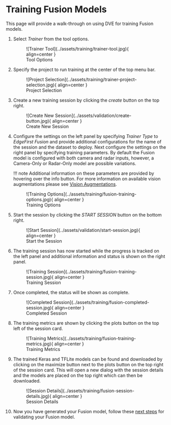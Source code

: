 # Training Fusion Models

This page will provide a walk-through on using DVE for training Fusion models.

1. Select *Trainer* from the tool options. 

    <figure markdown="span">
    ![Trainer Tool](../assets/training/trainer-tool.jpg){ align=center }
    <figcaption>Tool Options</figcaption>
    </figure>

2. Specify the project to run training at the center of the top menu bar.

    <figure markdown="span">
    ![Project Selection](../assets/training/trainer-project-selection.jpg){ align=center }
    <figcaption>Project Selection</figcaption>
    </figure>

3. Create a new training session by clicking the *create* button on the top right.

    <figure markdown="span">
    ![Create New Session](../assets/validation/create-button.jpg){ align=center }
    <figcaption>Create New Session</figcaption>
    </figure>

4. Configure the settings on the left panel by specifying *Trainer Type* to *EdgeFirst Fusion* and provide additional configurations for the name of the session and the dataset to deploy. Next configure the settings on the right panel by specifying training parameters. By default the Fusion model is configured with both camera and radar inputs, however, a Camera-Only or Radar-Only model are possible variations. 

    !!! note
        Additional information on these parameters are provided by hovering over the info button.
        For more information on available vision augmentations please see [Vision Augmentations](../augmentations.md).

    <figure markdown="span">
    ![Training Options](../assets/training/fusion-training-options.jpg){ align=center }
    <figcaption>Training Options</figcaption>
    </figure>

5. Start the session by clicking the *START SESSION* button on the bottom right.

    <figure markdown="span">
    ![Start Session](../assets/validation/start-session.jpg){ align=center }
    <figcaption>Start the Session</figcaption>
    </figure>

6. The training session has now started while the progress is tracked on the left panel and additional information and status is shown on the right panel.

    <figure markdown="span">
    ![Training Session](../assets/training/fusion-training-session.jpg){ align=center }
    <figcaption>Training Session</figcaption>
    </figure>

7. Once completed, the status will be shown as complete.

    <figure markdown="span">
    ![Completed Session](../assets/training/fusion-completed-session.jpg){ align=center }
    <figcaption>Completed Session</figcaption>
    </figure>

8. The training metrics are shown by clicking the plots button on the top left of the session card. 

    <figure markdown="span">
    ![Training Metrics](../assets/training/fusion-training-metrics.jpg){ align=center }
    <figcaption>Training Metrics</figcaption>
    </figure>

9. The trained Keras and TFLite models can be found and downloaded by clicking on the maximize button next to the plots button on the top right of the session card. This will open a new dialog with the session details and the models are placed on the top right which can then be downloaded.

    <figure markdown="span">
    ![Session Details](../assets/training/fusion-session-details.jpg){ align=center }
    <figcaption>Session Details</figcaption>
    </figure>

10. Now you have generated your Fusion model, follow these [next steps](validation.md) for validating your Fusion model.